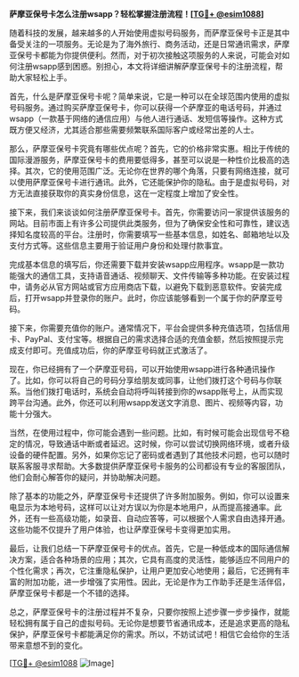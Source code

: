 **萨摩亚保号卡怎么注册wsapp？轻松掌握注册流程！[[TG💪+ @esim1088](https://t.me/s/esim1088)]**

随着科技的发展，越来越多的人开始使用虚拟号码服务，而萨摩亚保号卡正是其中备受关注的一项服务。无论是为了海外旅行、商务活动，还是日常通讯需求，萨摩亚保号卡都能为你提供便利。然而，对于初次接触这项服务的人来说，可能会对如何注册wsapp感到困惑。别担心，本文将详细讲解萨摩亚保号卡的注册流程，帮助大家轻松上手。

首先，什么是萨摩亚保号卡呢？简单来说，它是一种可以在全球范围内使用的虚拟号码服务。通过购买萨摩亚保号卡，你可以获得一个萨摩亚的电话号码，并通过wsapp（一款基于网络的通信应用）与他人进行通话、发短信等操作。这种方式既方便又经济，尤其适合那些需要频繁联系国际客户或经常出差的人士。

那么，萨摩亚保号卡究竟有哪些优点呢？首先，它的价格非常实惠。相比于传统的国际漫游服务，萨摩亚保号卡的费用要低得多，甚至可以说是一种性价比极高的选择。其次，它的使用范围广泛。无论你在世界的哪个角落，只要有网络连接，就可以使用萨摩亚保号卡进行通讯。此外，它还能保护你的隐私。由于是虚拟号码，对方无法直接获取你的真实身份信息，这在一定程度上增加了安全性。

接下来，我们来谈谈如何注册萨摩亚保号卡。首先，你需要访问一家提供该服务的网站。目前市面上有许多公司提供此类服务，但为了确保安全性和可靠性，建议选择知名度较高的平台。注册时，你需要填写一些基本信息，如姓名、邮箱地址以及支付方式等。这些信息主要用于验证用户身份和处理付款事宜。

完成基本信息的填写后，你还需要下载并安装wsapp应用程序。wsapp是一款功能强大的通信工具，支持语音通话、视频聊天、文件传输等多种功能。在安装过程中，请务必从官方网站或官方应用商店下载，以避免下载到恶意软件。安装完成后，打开wsapp并登录你的账户。此时，你应该能够看到一个属于你的萨摩亚号码。

接下来，你需要充值你的账户。通常情况下，平台会提供多种充值选项，包括信用卡、PayPal、支付宝等。根据自己的需求选择合适的充值金额，然后按照提示完成支付即可。充值成功后，你的萨摩亚号码就正式激活了。

现在，你已经拥有了一个萨摩亚号码，可以开始使用wsapp进行各种通讯操作了。比如，你可以将自己的号码分享给朋友或同事，让他们拨打这个号码与你联系。当他们拨打电话时，系统会自动将呼叫转接到你的wsapp账号上，从而实现跨平台沟通。此外，你还可以利用wsapp发送文字消息、图片、视频等内容，功能十分强大。

当然，在使用过程中，你可能会遇到一些问题。比如，有时候可能会出现信号不稳定的情况，导致通话中断或者延迟。这时候，你可以尝试切换网络环境，或者升级设备的硬件配置。另外，如果你忘记了密码或者遇到了其他技术问题，也可以随时联系客服寻求帮助。大多数提供萨摩亚保号卡服务的公司都设有专业的客服团队，他们会耐心解答你的疑问，并协助解决问题。

除了基本的功能之外，萨摩亚保号卡还提供了许多附加服务。例如，你可以设置来电显示为本地号码，这样可以让对方误以为你是本地用户，从而提高接通率。此外，还有一些高级功能，如录音、自动应答等，可以根据个人需求自由选择开通。这些功能不仅提升了用户体验，也让萨摩亚保号卡变得更加实用。

最后，让我们总结一下萨摩亚保号卡的优点。首先，它是一种低成本的国际通信解决方案，适合各种场景的应用；其次，它具有高度的灵活性，能够适应不同用户的个性化需求；再次，它注重隐私保护，让用户更加安心地使用；最后，它还拥有丰富的附加功能，进一步增强了实用性。因此，无论是作为工作助手还是生活伴侣，萨摩亚保号卡都是一个不错的选择。

总之，萨摩亚保号卡的注册过程并不复杂，只要你按照上述步骤一步步操作，就能轻松拥有属于自己的虚拟号码。无论你是想要节省通讯成本，还是追求更高的隐私保护，萨摩亚保号卡都能满足你的需求。所以，不妨试试吧！相信它会给你的生活带来意想不到的变化。

[[TG💪+ @esim1088](https://t.me/s/esim1088) ![Image](https://i.postimg.cc/4NQfJmqS/Snipaste-2025-05-13-00-14-12.png)]